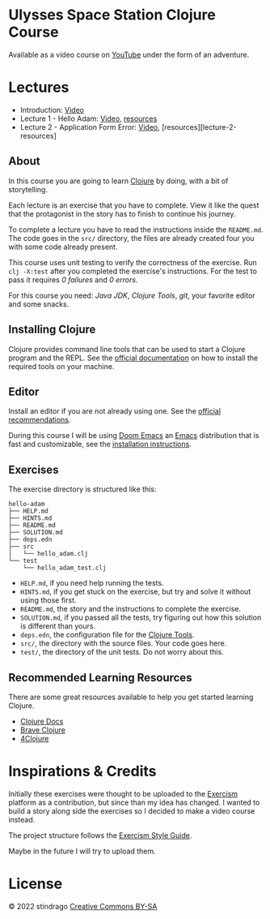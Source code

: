 # Ulysses Space Station Clojure Course

Available as a video course on [YouTube][stindrago-youtube] under the form of an adventure.

# Lectures

- Introduction: [Video][lecture-introduction]
- Lecture 1 - Hello Adam: [Video][lecture-1-video], [resources][lecture-1-resources]
- Lecture 2 - Application Form Error: [Video][lecture-2-video], [resources][lecture-2-resources]

## About

In this course you are going to learn [Clojure][clojure-site] by doing, with a bit of storytelling.

Each lecture is an exercise that you have to complete. View it like the quest that the protagonist in the story has to finish to continue his journey.

To complete a lecture you have to read the instructions inside the `README.md`. The code goes in the `src/` directory, the files are already created four you with some code already present.

This course uses unit testing to verify the correctness of the exercise. Run `clj -X:test` after you completed the exercise's instructions. For the test to pass it requires _0 failures_ and _0 errors_.

For this course you need: _Java JDK_, _Clojure Tools_, _git_, your favorite editor and some snacks.

## Installing Clojure

Clojure provides command line tools that can be used to start a Clojure program and the REPL. See the [official documentation][install-clojure] on how to install the required tools on your machine.

## Editor

Install an editor if you are not already using one. See the [official recommendations][clojure-tools].

During this course I will be using [Doom Emacs][doom-emacs] an [Emacs][emacs] distribution that is fast and customizable, see the [installation instructions][doom-emacs-getting-started].

## Exercises

The exercise directory is structured like this:

```
hello-adam
├── HELP.md
├── HINTS.md
├── README.md
├── SOLUTION.md
├── deps.edn
├── src
│   └── hello_adam.clj
└── test
    └── hello_adam_test.clj
```

- `HELP.md`, if you need help running the tests.
- `HINTS.md`, if you get stuck on the exercise, but try and solve it without using those first.
- `README.md`, the story and the instructions to complete the exercise.
- `SOLUTION.md`, if you passed all the tests, try figuring out how this solution is different than yours.
- `deps.edn`, the configuration file for the [Clojure Tools][clojure-deps-and-cli].
- `src/`, the directory with the source files. Your code goes here.
- `test/`, the directory of the unit tests. Do not worry about this.

## Recommended Learning Resources

There are some great resources available to help you get started learning Clojure.

- [Clojure Docs](https://clojuredocs.org/)
- [Brave Clojure](http://www.braveclojure.com/)
- [4Clojure](https://4clojure.oxal.org/)

# Inspirations & Credits

Initially these exercises were thought to be uploaded to the [Exercism][exercism-site] platform as a contribution, but since than my idea has changed. I wanted to build a story along side the exercises so I decided to make a video course instead.

The project structure follows the [Exercism Style Guide][exercism-style-guide].

Maybe in the future I will try to upload them.

# License

© 2022 stindrago [Creative Commons BY-SA][cc-by-sa]

[lecture-introduction]: #
[lecture-1-resources]: hello-adam/
[lecture-1-video]: #
[lecture-2resources]: application-form-error/
[lecture-2-video]: #
[stindrago-youtube]: https://www.youtube.com/channel/UCAEekFrLX504AZaXeqmE9Wg
[clojure-site]: https://clojure.org
[install-clojure]: https://clojure.org/guides/install_clojure
[clojure-tools]: https://clojure.org/community/tools
[doom-emacs]: https://github.com/doomemacs/doomemacs
[emacs]: https://www.gnu.org/software/emacs/
[doom-emacs-getting-started]: https://github.com/doomemacs/doomemacs/blob/master/docs/getting_started.org#install
[clojure-deps-and-cli]: https://clojure.org/guides/deps_and_cli
[cc-by-sa]: https://creativecommons.org/licenses/by-sa/4.0/
[exercism-site]: https://exercism.org/
[exercism-style-guide]: https://exercism.org/docs/building/tracks/concept-exercises
